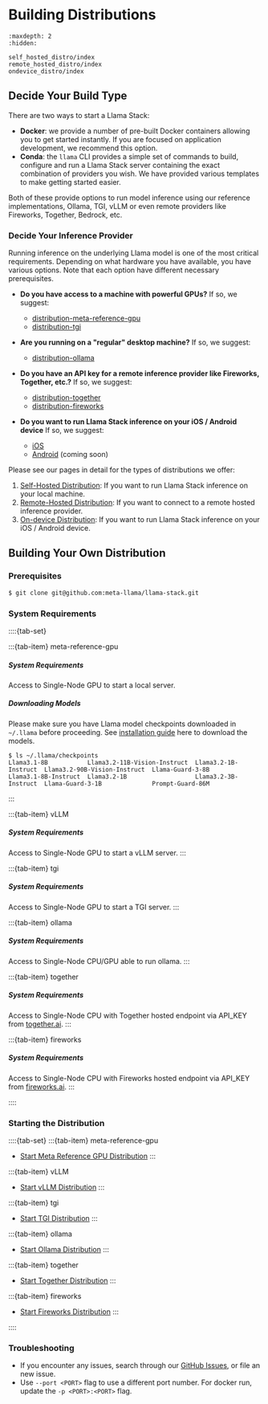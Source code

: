 # Building Distributions


```{toctree}
:maxdepth: 2
:hidden:

self_hosted_distro/index
remote_hosted_distro/index
ondevice_distro/index
```

## Decide Your Build Type
There are two ways to start a Llama Stack:

- **Docker**: we provide a number of pre-built Docker containers allowing you to get started instantly. If you are focused on application development, we recommend this option.
- **Conda**: the `llama` CLI provides a simple set of commands to build, configure and run a Llama Stack server containing the exact combination of providers you wish. We have provided various templates to make getting started easier.

Both of these provide options to run model inference using our reference implementations, Ollama, TGI, vLLM or even remote providers like Fireworks, Together, Bedrock, etc.

### Decide Your Inference Provider

Running inference on the underlying Llama model is one of the most critical requirements. Depending on what hardware you have available, you have various options. Note that each option have different necessary prerequisites.

- **Do you have access to a machine with powerful GPUs?**
If so, we suggest:
  - [distribution-meta-reference-gpu](./self_hosted_distro/meta-reference-gpu.md)
  - [distribution-tgi](./self_hosted_distro/tgi.md)

- **Are you running on a "regular" desktop machine?**
If so, we suggest:
  - [distribution-ollama](./self_hosted_distro/ollama.md)

- **Do you have an API key for a remote inference provider like Fireworks, Together, etc.?** If so, we suggest:
  - [distribution-together](./remote_hosted_distro/together.md)
  - [distribution-fireworks](./remote_hosted_distro/fireworks.md)

- **Do you want to run Llama Stack inference on your iOS / Android device** If so, we suggest:
  - [iOS](./ondevice_distro/ios_sdk.md)
  - [Android](https://github.com/meta-llama/llama-stack-client-kotlin) (coming soon)

Please see our pages in detail for the types of distributions we offer:

1. [Self-Hosted Distribution](./self_hosted_distro/index.md): If you want to run Llama Stack inference on your local machine.
2. [Remote-Hosted Distribution](./remote_hosted_distro/index.md): If you want to connect to a remote hosted inference provider.
3. [On-device Distribution](./ondevice_distro/index.md): If you want to run Llama Stack inference on your iOS / Android device.

## Building Your Own Distribution

### Prerequisites

```bash
$ git clone git@github.com:meta-llama/llama-stack.git
```

### System Requirements

::::{tab-set}

:::{tab-item} meta-reference-gpu
##### System Requirements
Access to Single-Node GPU to start a local server.

##### Downloading Models
Please make sure you have Llama model checkpoints downloaded in `~/.llama` before proceeding. See [installation guide](../cli_reference/download_models.md) here to download the models.

```
$ ls ~/.llama/checkpoints
Llama3.1-8B           Llama3.2-11B-Vision-Instruct  Llama3.2-1B-Instruct  Llama3.2-90B-Vision-Instruct  Llama-Guard-3-8B
Llama3.1-8B-Instruct  Llama3.2-1B                   Llama3.2-3B-Instruct  Llama-Guard-3-1B              Prompt-Guard-86M
```

:::

:::{tab-item} vLLM
##### System Requirements
Access to Single-Node GPU to start a vLLM server.
:::

:::{tab-item} tgi
##### System Requirements
Access to Single-Node GPU to start a TGI server.
:::

:::{tab-item} ollama
##### System Requirements
Access to Single-Node CPU/GPU able to run ollama.
:::

:::{tab-item} together
##### System Requirements
Access to Single-Node CPU with Together hosted endpoint via API_KEY from [together.ai](https://api.together.xyz/signin).
:::

:::{tab-item} fireworks
##### System Requirements
Access to Single-Node CPU with Fireworks hosted endpoint via API_KEY from [fireworks.ai](https://fireworks.ai/).
:::

::::

### Starting the Distribution

::::{tab-set}
:::{tab-item} meta-reference-gpu
- [Start Meta Reference GPU Distribution](./self_hosted_distro/meta-reference-gpu.md)
:::

:::{tab-item} vLLM
- [Start vLLM Distribution](./self_hosted_distro/remote-vllm.md)
:::

:::{tab-item} tgi
- [Start TGI Distribution](./self_hosted_distro/tgi.md)
:::

:::{tab-item} ollama
- [Start Ollama Distribution](./self_hosted_distro/ollama.md)
:::

:::{tab-item} together
- [Start Together Distribution](./self_hosted_distro/together.md)
:::

:::{tab-item} fireworks
- [Start Fireworks Distribution](./self_hosted_distro/fireworks.md)
:::

::::

### Troubleshooting

- If you encounter any issues, search through our [GitHub Issues](https://github.com/meta-llama/llama-stack/issues), or file an new issue.
- Use `--port <PORT>` flag to use a different port number. For docker run, update the `-p <PORT>:<PORT>` flag.
